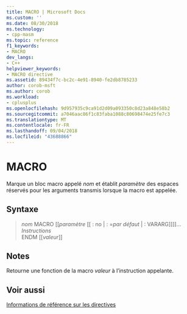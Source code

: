 ```yaml
---
title: MACRO | Microsoft Docs
ms.custom: ''
ms.date: 08/30/2018
ms.technology:
- cpp-masm
ms.topic: reference
f1_keywords:
- MACRO
dev_langs:
- C++
helpviewer_keywords:
- MACRO directive
ms.assetid: 89434f7c-bc2c-4e91-8940-fe2db8785233
author: corob-msft
ms.author: corob
ms.workload:
- cplusplus
ms.openlocfilehash: 9d957935c9ca91d2d09a093350c8d23a848e58b2
ms.sourcegitcommit: a7046aac86f1c83faba1088c80698474e25fe7c3
ms.translationtype: MT
ms.contentlocale: fr-FR
ms.lasthandoff: 09/04/2018
ms.locfileid: "43688866"
---
```

# <a name="macro"></a>MACRO

Marque un bloc macro appelé *nom* et établit *paramètre* des espaces réservés pour les arguments transmis lorsque la macro est appelée.

## <a name="syntax"></a>Syntaxe

> *nom* MACRO [[*paramètre* [[ : no | : =*par défaut* | : VARARG]]]]...<br/>
> *Instructions*<br/>
> ENDM [[*valeur*]]

## <a name="remarks"></a>Notes

Retourne une fonction de la macro *valeur* à l’instruction appelante.

## <a name="see-also"></a>Voir aussi

[Informations de référence sur les directives](../../assembler/masm/directives-reference.md)<br/>